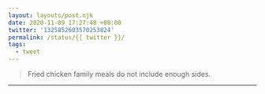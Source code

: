```yaml
---
layout: layouts/post.njk
date: 2020-11-09 17:27:48 +00:00
twitter: '1325852603570253824'
permalink: /status/{{ twitter }}/
tags: 
  - tweet
---
```


> Fried chicken family meals do not include enough sides.

---
